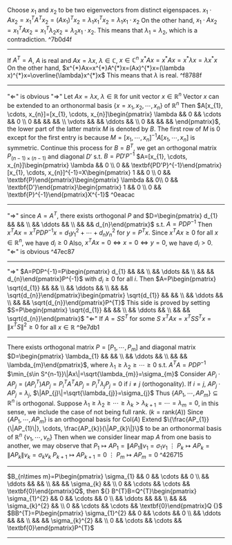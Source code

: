 
Choose $x_{1}$ and $x_{2}$ to be two eigenvectors from distinct eigenspaces.
$x_{1}\cdot Ax_{2}=x_{1}^{T}A^{T}x_{2}=(Ax_{1})^{T}x_{2}=\lambda_{1}x_{1}^{T}x_{2}=\lambda_{1}x_{1}\cdot x_{2}$
On the other hand, $x_{1}\cdot Ax_{2}=x_{1}^{T}Ax_{2}=x_{1}^{T}\lambda_{2}x_{2}=\lambda_{2}x_{1}\cdot x_{2}$.
This means that $\lambda_{1}=\lambda_{2}$, which is a contradiction. ^7b0d4f

---

If $A^{T}=A$, $A$ is real and $Ax=\lambda x$, $\lambda\in\mathbb{C}$, $x\in\mathbb{C}^{n}$
$x^{*}Ax=x^{*}Ax=x^{*}\lambda x=\lambda x^{*}x$
On the other hand, $x^{*}Ax=x^{*}A^{*}x=(Ax)^{*}x=(\lambda x)^{*}x=\overline{\lambda}x^{*}x$ 
This means that $\lambda$ is real. ^f8788f

---

"$\Longleftarrow$" is obvious
"$\Longrightarrow$" Let $Ax=\lambda x$, $\lambda\in\mathbb{R}$ for unit vector $x\in \mathbb{R}^{n}$
Vector $x$ can be extended to an orthonormal basis $\{x=x_{1}, x_{2}, \cdots, x_{n}\}$ of $\mathbb{R}^{n}$
Then $A[x_{1}, \cdots, x_{n}]=[x_{1}, \cdots, x_{n}]\begin{pmatrix} \lambda && 0 && \cdots && 0 \\ 0 && && && \\ \vdots && && \ddots && \\ 0 && && && \end{pmatrix}$, the lower part of the latter matrix $M$ is denoted by $B$. The first row of $M$ is $0$ except for the first entry is because $M=[x_{1}, \cdots, x_{n}]^{-1}A[x_{1}, \cdots, x_{n}]$ is symmetric.
Continue this process for $B=B^{T}$, we get an orthogonal matrix $P_{(n-1)\times(n-1)}$ and diagonal $D'$ s.t. $B=PD'P^{-1}$
$A=[x_{1}, \cdots, x_{n}]\begin{pmatrix} \lambda && 0 \\ 0 && \textbf{PD'P}^{-1}\end{pmatrix}[x_{1}, \cdots, x_{n}]^{-1}=X\begin{pmatrix} 1 && 0 \\ 0 && \textbf{P}\end{pmatrix}\begin{pmatrix} \lambda && 0\\ 0 && \textbf{D'}\end{pmatrix}\begin{pmatrix} 1 && 0 \\ 0 && \textbf{P}^{-1}\end{pmatrix}X^{-1}$ ^0eacac

---

"$\Longrightarrow$" since $A=A^{T}$, there exists orthogonal $P$ and $D=\begin{pmatrix} d_{1} && && \\ && \ddots && \\ && && d_{n}\end{pmatrix}$ s.t. $A=PDP^{-1}$
Then $x^{T}Ax=x^{T}PDP^{-1}x=d_{1}y_{1}^{2}+\cdots+d_{n}y_{n}^{2}$ for $y=P^{T}x$.
Since $x^{T}Ax\geq0$ for all $x\in\mathbb{R}^{n}$, we have $d_{i}\geq0$
Also, $x^{T}Ax=0\iff x=0 \iff y=0$, we have $d_{i}>0$. 
"$\Longleftarrow$" is obvious ^47ec87

---

"$\Longrightarrow$" $A=PDP^{-1}=P\begin{pmatrix} d_{1} && && \\ && \ddots && \\ && && d_{n}\end{pmatrix}P^{-1}$ with $d_{i}\geq0$ for all $i$.
Then $A=P\begin{pmatrix} \sqrt{d_{1}} && && \\ && \ddots && \\ && && \sqrt{d_{n}}\end{pmatrix}\begin{pmatrix} \sqrt{d_{1}} && && \\ && \ddots && \\ && && \sqrt{d_{n}}\end{pmatrix}P^{T}$ 
This side is proved by setting $S=P\begin{pmatrix} \sqrt{d_{1}} && && \\ && \ddots && \\ && && \sqrt{d_{n}}\end{pmatrix}$
"$\Longleftarrow$" If $A=SS^{T}$ for some $S$
$x^{T}Ax=x^{T}SS^{T}x=\|x^{T}S\|^{2}\geq0$ for all $x\in\mathbb{R}$ ^9e7db1

---

There exists orthogonal matrix $P=[P_{1}, \cdots, P_{m}]$ and diagonal matrix $D=\begin{pmatrix} \lambda_{1} && && \\ && \ddots && \\ && && \lambda_{m}\end{pmatrix}$, where $\lambda_{1}\geq\lambda_{2}\geq\cdots\geq0$ s.t. $A^{T}A=PDP^{-1}$
$\min_{s\in S^{n-1}}\|Ax\|=\sqrt{\lambda_{m}}=\sigma_{m}$
Consider $AP_{i}\cdot AP_{j}=(AP_{i}^{T})AP_{j}=P_{i}^{T}A^{T}AP_{j}=P_{i}^{T}\lambda_{j}P_{j}=0$ if ${} i\neq j$ (orthogonality).
If $i=j$, $AP_{j}\cdot AP_{j}=\lambda_{j}$, $\|AP_{j}\|=\sqrt{\lambda_{j}}=\sigma_{j}$
Thus $\{AP_{1}, \cdots, AP_{m}\}\subseteq\mathbb{R}^{n}$ is orthogonal.
Suppose $\lambda_{1}\geq\lambda_{2}\geq\cdots\geq\lambda_{k}>\lambda_{k+1}=\cdots=\lambda_{m}=0$, in this sense, we include the case of not being full rank. ($k=\text{rank}(A)$)
Since $\{AP_{1}, \cdots, AP_{m}\}$ is an orthogonal basis for $\text{Col}(A)$
Extend $\{\frac{AP_{1}}{\|AP_{1}\|}, \cdots, \frac{AP_{k}}{\|AP_{k}\|}\}$ to be an orthonormal basis of $\mathbb{R}^{n}$ $\{v_{1}, \cdots, v_{n}\}$
Then when we consider linear map $A$ from one basis to another, we may observe that 
$P_{1}\longmapsto AP_{1}=\|AP_{1}\|v_{1}=\sigma_{1}v_{1}$
$\vdots$
$P_{k}\longmapsto AP_{k}=\|AP_{k}\|v_{k}=\sigma_{k}v_{k}$
$P_{k+1}\longmapsto AP_{k+1}=0$
$\vdots$
$P_{m}\longmapsto AP_{m}=0$ ^426715

---

$B_{n\times m}=P\begin{pmatrix} \sigma_{1} && 0 && \cdots && 0 \\ && \ddots && && \\ && && \sigma_{k} && \\ 0 && \cdots && \cdots && \textbf{0}\end{pmatrix}Q$, then
${} B^{T}B=Q^{T}\begin{pmatrix} \sigma_{1}^{2} && 0 && \cdots && 0 \\ && \ddots && && \\ && && \sigma_{k}^{2} && \\ 0 && \cdots && \cdots && \textbf{0}\end{pmatrix}Q {}$
$BB^{T}=P\begin{pmatrix} \sigma_{1}^{2} && 0 && \cdots && 0 \\ && \ddots && && \\ && && \sigma_{k}^{2} && \\ 0 && \cdots && \cdots && \textbf{0}\end{pmatrix}P^{T}$

---



